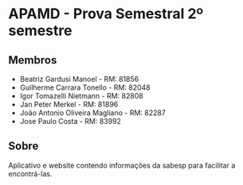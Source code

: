 # APAMD - Prova Semestral 2º semestre

## Membros
- Beatriz Gardusi Manoel - RM: 81856
- Guilherme Carrara Tonello - RM: 82048
- Igor Tomazelli Nietmann - RM: 82808
- Jan Peter Merkel - RM: 81896
- João Antonio Oliveira Magliano - RM: 82287
- Jose Paulo Costa - RM: 83992

## Sobre

Aplicativo e website contendo informações da sabesp para facilitar a encontrá-las.
